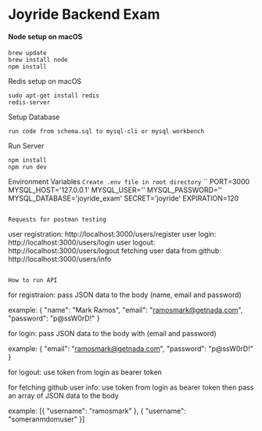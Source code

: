 # Joyride Backend Exam
 
#### Node setup on macOS
```
brew update
brew install node
npm install 
```

Redis setup on macOS
```
sudo apt-get install redis
redis-server
```

Setup Database
```
run code from schema.sql to mysql-cli or mysql workbench
```

Run Server
```
npm install
npm run dev
```

Environment Variables
``` Create .env file in root directory ```
``
PORT=3000
MYSQL_HOST='127.0.0.1'
MYSQL_USER=''
MYSQL_PASSWORD=''
MYSQL_DATABASE='joyride_exam'
SECRET='joyride'
EXPIRATION=120
```

Requests for postman testing
``` 
user registration: http://localhost:3000/users/register
user login: http://localhost:3000/users/login
user logout: http://localhost:3000/users/logout
fetching user data from github: http://localhost:3000/users/info
```

How to run API
```
for registraion: pass JSON data to the body (name, email and password)

example: {
  "name": "Mark Ramos",
  "email": "ramosmark@getnada.com",
  "password": "p@ssW0rD!"
}

for login: pass JSON data to the body with (email and password)

example: {
  "email": "ramosmark@getnada.com",
  "password": "p@ssW0rD!"
}

for logout: use token from login as bearer token

for fetching github user info: use token from login as bearer token then pass an array of JSON data to the body

example: 
[{
  "username": "ramosmark" 
},
{
  "username": "someranmdomuser" 
}]

```
